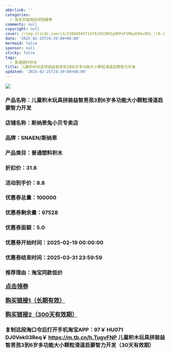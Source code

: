 ```yaml
---
abbrlink: ''
categories:
  - 淘宝天猫商品领隐藏券
comments: null
copyright: null
cover: //img.alicdn.com/i3/2206604571478/O1CN01g9RFeF1MmyE04v9XS_!!0-item_pic.jpg
date: '2025-02-25T19:39:00+08:00'
mermaid: false
sponsor: null
sticky: false
tags:
  - 普通塑料积木
title: 儿童积木玩具拼装益智男孩3到6岁多功能大小颗粒滑道启蒙智力开发
updated: '2025-02-25T19:39:00+08:00'
--- 
```


![](//img.alicdn.com/i3/2206604571478/O1CN01g9RFeF1MmyE04v9XS_!!0-item_pic.jpg)

### 产品名称：儿童积木玩具拼装益智男孩3到6岁多功能大小颗粒滑道启蒙智力开发
### 店铺名称：斯纳恩兔小贝专卖店
### 品牌：SNAEN/斯纳恩
### 产品类目：普通塑料积木
### 折扣价：31.8
### 活动到手价：8.8
### 优惠券总量：100000
### 优惠券剩余量：97528
### 优惠券面额：5.0
### 优惠券开始时间：2025-02-19 00:00:00	
### 优惠券结束时间：2025-03-31 23:59:59	
### 推荐理由：淘宝同款低价

<p style="font-size: 18px; font-weight: bold;">
  <a href="https://uland.taobao.com/coupon/edetail?e=H%2BwxGT2h7aOlhHvvyUNXZfh8CuWt5YH5OVuOuRD5gLJMmdsrkidbOUV9IBA4kmjLx4qYYyCcUHWJN1yxvYZ5a81DZtpcuHojKsq9cU4JS6zBkFfMD32GBNGz9SeWbPAXteQh3moqBk9yBOK%2B8KjzSuzY3MUSAX0G1TP3uC6T%2BzrKa4jyh4U%2Bo9mWjw6BvXO7cwaIOpAskoCNfiknwDwgYS%2FsWqyKYTVEvx24htuqzYwDHXLApfbZC9QqW3sOLwhkcJInXKR9y2fUqK6t0H2alRR48lCLUebiAo4gUAWNyZfgaLvMsJZh9nhyHO%2FKhF5gsXwp43pyqpxMDQVG07AK7A%3D%3D&traceId=2166d8db17407296732636749d133b&union_lens=lensId%3AOPT%401740729675%400b516757_0dc5_1954b92ed48_1ed8%4001%40eyJmbG9vcklkIjo3MzM1NH0ie" target="_blank">点击领券</a>
</p>
<p style="font-size: 18px; font-weight: bold;">
  <a href="https://s.click.taobao.com/t?e=m%3D2%26s%3Diq2PuAeFWalw4vFB6t2Z2ueEDrYVVa64K7Vc7tFgwiHjf2vlNIV67kkfnVn6TwKdgL3PGTnk8Mb3ID%2FV1RqsF4wnCJeELi4I%2FIEn%2BS1IjHAB0ghlTd7WlZVm%2FOAUUFw71qrpxiwMoCNxc1AtbZGVS7GmbvMISg1BzdKn4jnx3VTNEPXytV9ALtCLThlbPuuZLb93Df8fOzgEmm1YIMP2g2AkaLVrn015Yny9cyooYWsjy18qkz4uakqU2n283eLw7wzC%2FZ5iWJG0zvIVVx%2BPc2%2F51BzEHetfpA2W7%2FaI33Gw18myhoEeDDmEMK4TxNIs" target="_blank">购买链接1（长期有效）</a>
</p>
<p style="font-size: 18px; font-weight: bold;">
  <a href="https://s.click.taobao.com/YxM5TNs" target="_blank">购买链接2（300天有效期）</a>
</p>

### 复制这段淘口令后打开手机淘宝APP：97￥ HU071 DJ0Vek03Req￥ https://m.tb.cn/h.TugvFNP  儿童积木玩具拼装益智男孩3到6岁多功能大小颗粒滑道启蒙智力开发（30天有效期）
